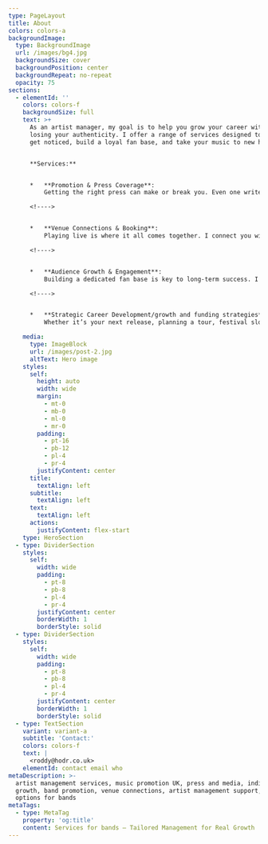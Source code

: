 ```yaml
---
type: PageLayout
title: About
colors: colors-a
backgroundImage:
  type: BackgroundImage
  url: /images/bg4.jpg
  backgroundSize: cover
  backgroundPosition: center
  backgroundRepeat: no-repeat
  opacity: 75
sections:
  - elementId: ''
    colors: colors-f
    backgroundSize: full
    text: >+
      As an artist manager, my goal is to help you grow your career without
      losing your authenticity. I offer a range of services designed to help you
      get noticed, build a loyal fan base, and take your music to new heights.


      **Services:**


      *   **Promotion & Press Coverage**:
          Getting the right press can make or break you. Even one write up can change everything. I work with media outlets that fit your sound, securing features and interviews that bring attention to your work. *Once budgets grow start thinking about publicists and PR outlets to build around the band*. 

      <!---->


      *   **Venue Connections & Booking**:
          Playing live is where it all comes together. I connect you with the best venues, booking agents and promoters who align with your style, ensuring your shows are bustling and your fans are engaged. *Walk before you can run.*

      <!---->


      *   **Audience Growth & Engagement**:
          Building a dedicated fan base is key to long-term success. I can help you refine an authentic online presence, connect with fans who are as passionate about your music as you are, build and grow online stores. 

      <!---->


      *   **Strategic Career Development/growth and funding strategies**:
          Whether it’s your next release, planning a tour, festival slots or securing funding, I work with you to create a strategy that’s built around your long-term goals and unique sound.

    media:
      type: ImageBlock
      url: /images/post-2.jpg
      altText: Hero image
    styles:
      self:
        height: auto
        width: wide
        margin:
          - mt-0
          - mb-0
          - ml-0
          - mr-0
        padding:
          - pt-16
          - pb-12
          - pl-4
          - pr-4
        justifyContent: center
      title:
        textAlign: left
      subtitle:
        textAlign: left
      text:
        textAlign: left
      actions:
        justifyContent: flex-start
    type: HeroSection
  - type: DividerSection
    styles:
      self:
        width: wide
        padding:
          - pt-8
          - pb-8
          - pl-4
          - pr-4
        justifyContent: center
        borderWidth: 1
        borderStyle: solid
  - type: DividerSection
    styles:
      self:
        width: wide
        padding:
          - pt-8
          - pb-8
          - pl-4
          - pr-4
        justifyContent: center
        borderWidth: 1
        borderStyle: solid
  - type: TextSection
    variant: variant-a
    subtitle: 'Contact:'
    colors: colors-f
    text: |
      <roddy@hodr.co.uk>
    elementId: contact email who
metaDescription: >-
  artist management services, music promotion UK, press and media, indie music
  growth, band promotion, venue connections, artist management support, funding
  options for bands
metaTags:
  - type: MetaTag
    property: 'og:title'
    content: Services for bands – Tailored Management for Real Growth
---
```

